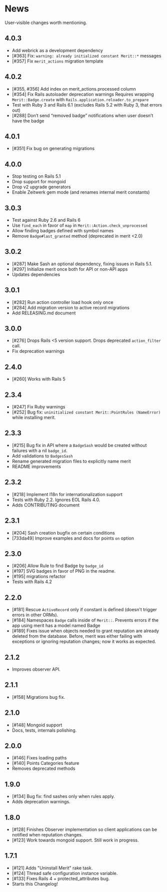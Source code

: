 # News

User-visible changes worth mentioning.

## 4.0.3

- Add webrick as a development dependency
- [#363] Fix: `warning: already initialized constant Merit::*` messages
- [#357] Fix `merit_actions` migration template

## 4.0.2

- [#355, #356] Add index on merit_actions.processed column
- [#354] Fix Rails autoloader deprecation warnings
  Requires wrapping `Merit::Badge.create` with `Rails.application.reloader.to_prepare`
- Test with Ruby 3 and Rails 6.1 (excludes Rails 5.2 with Ruby 3, that errors out)
- [#288] Don’t send “removed badge” notifications when user doesn’t have the badge

## 4.0.1

- [#351] Fix bug on generating migrations

## 4.0.0

- Stop testing on Rails 5.1
- Drop support for mongoid
- Drop v2 upgrade generators
- Enable Zeitwerk gem mode (and renames internal merit constants)

## 3.0.3

- Test against Ruby 2.6 and Rails 6
- Use `find_each` in favor of `map` in `Merit::Action.check_unprocessed`
- Allow finding badges defined with symbol names
- Remove `Badge#last_granted` method (deprecated in merit <2.0)

## 3.0.2

- [#287] Make Sash an optional dependency, fixing issues in Rails 5.1.
- [#297] Initialize merit once both for API or non-API apps
- Updates dependencies

## 3.0.1

- [#282] Run action controller load hook only once
- [#284] Add migration version to active record migrations
- Add RELEASING.md document

## 3.0.0

- [#276] Drops Rails <5 version support. Drops deprecated `action_filter` call.
- Fix deprecation warnings

## 2.4.0

- [#260] Works with Rails 5

## 2.3.4

- [#247] Fix Ruby warnings
- [#252] Bug fix: `uninitialized constant Merit::PointRules (NameError)` while
    installing merit.

## 2.3.3

- [#215] Bug fix in API where a `BadgeSash` would be created without failures
  with a nil `badge_id`.
- Add validations to `BadgesSash`
- Rename generated migration files to explicitly name merit
- README improvements

## 2.3.2

- [#218] Implement I18n for internationalization support
- Tests with Ruby 2.2. Ignores EOL Rails 4.0.
- Adds CONTRIBUTING document

## 2.3.1

- [#204] Sash creation bugfix on certain conditions
- [733da49] Improve examples and docs for points `on` option

## 2.3.0

- [#206] Allow Rule to find Badge by `badge_id`
- [#197] SVG badges in favor of PNG in the readme.
- [#195] migrations refactor
- Tests with Rails 4.2

## 2.2.0

- [#181] Rescue `ActiveRecord` only if constant is defined (doesn't trigger
  errors in other ORMs).
- [#184] Namespaces `Badge` calls inside of `Merit::`. Prevents errors if the
  app using merit has a model named Badge
- [#189] Fixes issue when objects needed to grant reputation are already deleted
  from the database. Before, merit was either failing with exceptions or
  ignoring reputation changes; now it works as expected.

## 2.1.2

- Improves observer API.

## 2.1.1

- [#158] Migrations bug fix.

## 2.1.0

- [#148] Mongoid support
- Docs, tests, internals polishing.

## 2.0.0

- [#146] Fixes loading paths
- [#140] Points Categories feature
- Removes deprecated methods

## 1.9.0

- [#134] Bug fix: find sashes only when rules apply.
- Adds deprecation warnings.

## 1.8.0

- [#128] Finishes Observer implementation so client applications can be
  notified when reputation changes.
- [#123] Work towards mongoid support. Still work in progress.

## 1.7.1

- [#121] Adds "Uninstall Merit" rake task.
- [#124] Thread safe configuration instance variable.
- [#133] Fixes Rails 4 + protected_attributes bug.
- Starts this Changelog!
